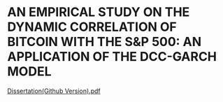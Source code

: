 # AN EMPIRICAL STUDY ON THE DYNAMIC CORRELATION OF BITCOIN WITH THE S&P 500: AN APPLICATION OF THE DCC-GARCH MODEL

[Dissertation(Github Version).pdf](https://github.com/karim-eddin/Dissertation/files/9899693/Dissertation.Github.Version.pdf)

